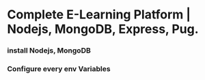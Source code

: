 # Complete E-Learning Platform | Nodejs, MongoDB, Express, Pug.

### install Nodejs, MongoDB

### Configure every env Variables

